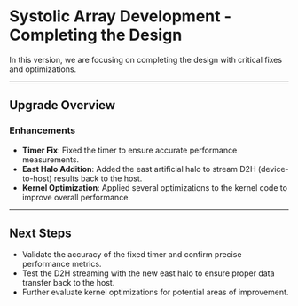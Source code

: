 # Systolic Array Development - Completing the Design

In this version, we are focusing on completing the design with critical fixes and optimizations.

---

## Upgrade Overview

### Enhancements
- **Timer Fix**: Fixed the timer to ensure accurate performance measurements.
- **East Halo Addition**: Added the east artificial halo to stream D2H (device-to-host) results back to the host.
- **Kernel Optimization**: Applied several optimizations to the kernel code to improve overall performance.

---

## Next Steps
- Validate the accuracy of the fixed timer and confirm precise performance metrics.
- Test the D2H streaming with the new east halo to ensure proper data transfer back to the host.
- Further evaluate kernel optimizations for potential areas of improvement.
